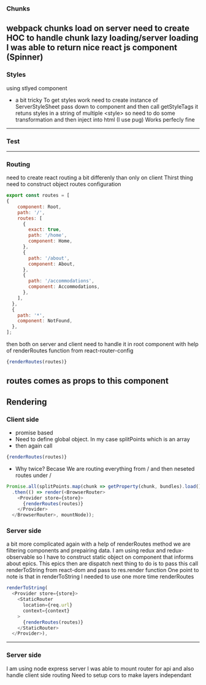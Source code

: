 ### Chunks 

  webpack chunks load on server 
  need to create HOC to handle chunk lazy loading/server loading
  I was able to return nice react js component (Spinner)
---
### Styles

  using stlyed component
  - a bit tricky 
    To get styles work need to create instance of ServerStyleSheet pass down to component and then call getStyleTags
    it retuns styles in a string of multiple &lt;style&gt; so need to do some transformation and then inject into html
    (I use pug)
    Works perfecly fine
---
### Test
---
### Routing

  need to create react routing a bit differenly than only on client
  Thirst thing need to construct object routes configuration
```javascript
export const routes = [
{
    component: Root,
    path: '/',
    routes: [
      {
        exact: true,
        path: '/home',
        component: Home,
      },
      {
        path: '/about',
        component: About,
      },
      {
        path: '/accommodations',
        component: Accommodations,
      },
    ],
  },
  {
    path: '*',
    component: NotFound,
  },
];
```
then both on server and client need to handle it in root component with help of renderRoutes function from react-router-config
```javascript
{renderRoutes(routes)}
```
routes comes as props to this component
---
## Rendering

### Client side 
* promise based
* Need to define global object. In my case splitPoints which is an array
* then again call 
```javascript
{renderRoutes(routes)}
```
* Why twice? Becase We are routing everything from / and then neseted routes under /

```javascript
Promise.all(splitPoints.map(chunk => getProperty(chunk, bundles).load()))
  .then(() => render(<BrowserRouter>
    <Provider store={store}>
      {renderRoutes(routes)}
    </Provider>
  </BrowserRouter>, mountNode));
```

### Server side 
a bit more complicated
again with a help of renderRoutes method we are filtering components and 
prepairing data. I am using redux and redux-observable so I have to construct static 
object on component that informs about epics. This epics then are dispatch
next thing to do is to pass this call renderToString from react-dom and pass to res.render function
One point to note is that in renderToString I needed to use one more time renderRoutes

```javascript
renderToString(
  <Provider store={store}>
    <StaticRouter
      location={req.url}
      context={context}
    >
      {renderRoutes(routes)}
    </StaticRouter>
  </Provider>),
```
---
### Server side 
  I am using node express server
  I was able to mount router for api and also handle client side routing 
  Need to setup cors to make layers independant